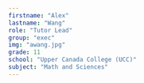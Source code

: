 ```yaml
---
firstname: "Alex"
lastname: "Wang"
role: "Tutor Lead"
group: "exec"
img: "awang.jpg"
grade: 11
school: "Upper Canada College (UCC)"
subject: "Math and Sciences"
---
```


